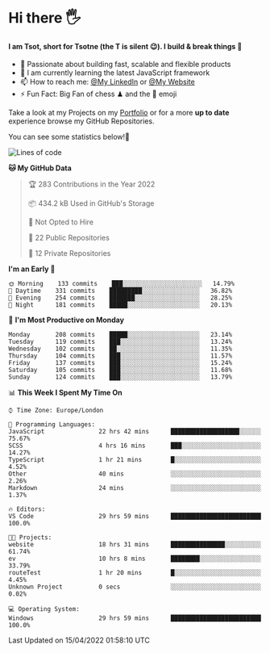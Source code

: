 # Hi there :raised_hand_with_fingers_splayed:
#### I am Tsot, short for Tsotne (the T is silent :wink:). I build & break things :space_invader:
- :telescope: Passionate about building fast, scalable and flexible products
- :seedling: I am currently learning the latest JavaScript framework 
- :mailbox: How to reach me: [@My LinkedIn](https://www.linkedin.com/in/tsotne-gvadzabia/) or [@My Website](https://tsotne.co.uk/contact)
- :zap: Fun Fact: Big Fan of chess ♟ and the 👾 emoji

Take a look at my Projects on my [Portfolio](https://tsotne.co.uk/) or for a more **up to date** experience browse my GitHub Repositories.

You can see some statistics below!:space_invader:
<!--START_SECTION:waka-->
![Lines of code](https://img.shields.io/badge/From%20Hello%20World%20I%27ve%20Written-2%20Million%20lines%20of%20code-blue)

**🐱 My GitHub Data** 

> 🏆 283 Contributions in the Year 2022
 > 
> 📦 434.2 kB Used in GitHub's Storage 
 > 
> 🚫 Not Opted to Hire
 > 
> 📜 22 Public Repositories 
 > 
> 🔑 12 Private Repositories  
 > 
**I'm an Early 🐤** 

```text
🌞 Morning    133 commits    ███░░░░░░░░░░░░░░░░░░░░░░   14.79% 
🌆 Daytime    331 commits    █████████░░░░░░░░░░░░░░░░   36.82% 
🌃 Evening    254 commits    ███████░░░░░░░░░░░░░░░░░░   28.25% 
🌙 Night      181 commits    █████░░░░░░░░░░░░░░░░░░░░   20.13%

```
📅 **I'm Most Productive on Monday** 

```text
Monday       208 commits    █████░░░░░░░░░░░░░░░░░░░░   23.14% 
Tuesday      119 commits    ███░░░░░░░░░░░░░░░░░░░░░░   13.24% 
Wednesday    102 commits    ██░░░░░░░░░░░░░░░░░░░░░░░   11.35% 
Thursday     104 commits    ███░░░░░░░░░░░░░░░░░░░░░░   11.57% 
Friday       137 commits    ███░░░░░░░░░░░░░░░░░░░░░░   15.24% 
Saturday     105 commits    ███░░░░░░░░░░░░░░░░░░░░░░   11.68% 
Sunday       124 commits    ███░░░░░░░░░░░░░░░░░░░░░░   13.79%

```


📊 **This Week I Spent My Time On** 

```text
⌚︎ Time Zone: Europe/London

💬 Programming Languages: 
JavaScript               22 hrs 42 mins      ███████████████████░░░░░░   75.67% 
SCSS                     4 hrs 16 mins       ███░░░░░░░░░░░░░░░░░░░░░░   14.27% 
TypeScript               1 hr 21 mins        █░░░░░░░░░░░░░░░░░░░░░░░░   4.52% 
Other                    40 mins             ░░░░░░░░░░░░░░░░░░░░░░░░░   2.26% 
Markdown                 24 mins             ░░░░░░░░░░░░░░░░░░░░░░░░░   1.37%

🔥 Editors: 
VS Code                  29 hrs 59 mins      █████████████████████████   100.0%

🐱‍💻 Projects: 
website                  18 hrs 31 mins      ███████████████░░░░░░░░░░   61.74% 
ev                       10 hrs 8 mins       ████████░░░░░░░░░░░░░░░░░   33.79% 
routeTest                1 hr 20 mins        █░░░░░░░░░░░░░░░░░░░░░░░░   4.45% 
Unknown Project          0 secs              ░░░░░░░░░░░░░░░░░░░░░░░░░   0.02%

💻 Operating System: 
Windows                  29 hrs 59 mins      █████████████████████████   100.0%

```


 Last Updated on 15/04/2022 01:58:10 UTC
<!--END_SECTION:waka-->
